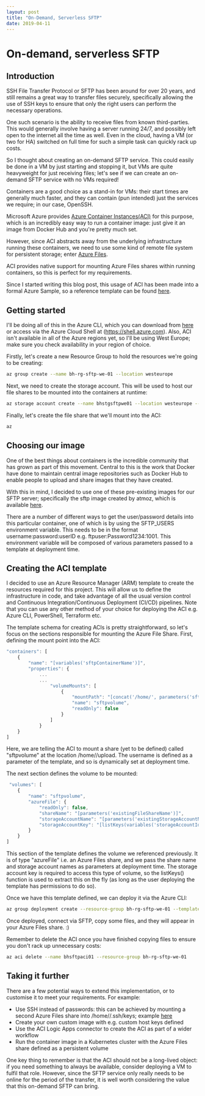 ```yaml
---
layout: post
title: "On-Demand, Serverless SFTP"
date: 2019-04-11
---
```

# On-demand, serverless SFTP

## Introduction

SSH File Transfer Protocol or SFTP has been around for over 20 years, and still remains a great way to transfer files securely, specifically allowing the use of SSH keys to ensure that only the right users can perform the necessary operations.

One such scenario is the ability to receive files from known third-parties. This would generally involve having a server running 24/7, and possibly left open to the internet all the time as well. Even in the cloud, having a VM (or two for HA) switched on full time for such a simple task can quickly rack up costs.

So I thought about creating an on-demand SFTP service. This could easily be done in a VM by just starting and stopping it, but VMs are quite heavyweight for just receiving files; let's see if we can create an on-demand SFTP service with no VMs required!

Containers are a good choice as a stand-in for VMs: their start times are generally much faster, and they can contain (pun intended) just the services we require; in our case, OpenSSH.

Microsoft Azure provides [Azure Container Instances(ACI)](https://azure.microsoft.com/en-us/services/container-instances/) for this purpose, which is an incredibly easy way to run a container image: just give it an image from Docker Hub and you're pretty much set.

However, since ACI abstracts away from the underlying infrastructure running these containers, we need to use some kind of remote file system for persistent storage; enter [Azure Files](https://azure.microsoft.com/en-gb/services/storage/files/).

ACI provides native support for mounting Azure Files shares within running containers, so this is perfect for my requirements.

Since I started writing this blog post, this usage of ACI has been made into a formal Azure Sample, so a reference template can be found [here](https://azure.microsoft.com/en-gb/resources/samples/sftp-creation-template/).

## Getting started

I'll be doing all of this in the Azure CLI, which you can download from [here](https://docs.microsoft.com/en-us/cli/azure/install-azure-cli) or access via the Azure Cloud Shell at (https://shell.azure.com). Also, ACI isn't available in all of the Azure regions yet, so I'll be using West Europe; make sure you check availability in your region of choice.

Firstly, let's create a new Resource Group to hold the resources we're going to be creating:

```bash
az group create --name bh-rg-sftp-we-01 --location westeurope
```

Next, we need to create the storage account. This will be used to host our file shares to be mounted into the containers at runtime:

```bash
az storage account create --name bhstgsftpwe01 --location westeurope --resource-group bh-rg-sftp-we-01 -sku Standard_LRS --kind Storage
```

Finally, let's create the file share that we'll mount into the ACI:

```bash
az
```

## Choosing our image

One of the best things about containers is the incredible community that has grown as part of this movement. Central to this is the work that Docker have done to maintain central image repositories such as Docker Hub to enable people to upload and share images that they have created.

With this in mind, I decided to use one of these pre-existing images for our SFTP server; specifically the sftp image created by atmoz, which is available [here](https://hub.docker.com/r/atmoz/sftp/).

There are a number of different ways to get the user/password details into this particular container, one of which is by using the SFTP_USERS environment variable. This needs to be in the format username:password:userID e.g. ftpuser:Password1234:1001. This environment variable will be composed of various parameters passed to a template at deployment time.

## Creating the ACI template

I decided to use an Azure Resource Manager (ARM) template to create the resources required for this project. This will allow us to define the infrastructure in code, and take advantage of all the usual version control and Continuous Integration/Continuous Deployment (CI/CD) pipelines. Note that you can use any other method of your choice for deploying the ACI e.g. Azure CLI, PowerShell, Terraform etc.

The template schema for creating ACIs is pretty straightforward, so let's focus on the sections responsible for mounting the Azure File Share. First, defining the mount point into the ACI:

```javascript
"containers": [
    {
        "name": "[variables('sftpContainerName')]",
        "properties": {
            ...
            ...
                "volumeMounts": [
                    {
                        "mountPath": "[concat('/home/', parameters('sftpUser'), '/upload')]",
                        "name": "sftpvolume",
                        "readOnly": false
                    }
                ]
            }
    }
]
```

Here, we are telling the ACI to mount a share (yet to be defined) called "sftpvolume" at the location /home/<username>/upload. The username is defined as a parameter of the template, and so is dynamically set at deployment time.

The next section defines the volume to be mounted:

```javascript
 "volumes": [
    {
        "name": "sftpvolume",
        "azureFile": {
            "readOnly": false,
            "shareName": "[parameters('existingFileShareName')]",
            "storageAccountName": "[parameters('existingStorageAccountName')]",
            "storageAccountKey": "[listKeys(variables('storageAccountId'),'2018-02-01').keys[0].value]"
        }
    }
]
```

This section of the template defines the volume we referenced previously. It is of type "azureFile" i.e. an Azure Files share, and we pass the share name and storage account names as parameters at deployment time. The storage account key is required to access this type of volume, so the listKeys() function is used to extract this on the fly (as long as the user deploying the template has permissions to do so).

Once we have this template defined, we can deploy it via the Azure CLI:

```bash
az group deployment create --resource-group bh-rg-sftp-we-01 --template-file aci-sftp.json --existingFileShareName xxx --existingStorageAccountName yyy ... etc.
```

Once deployed, connect via SFTP, copy some files, and they will appear in your Azure Files share. :)

Remember to delete the ACI once you have finished copying files to ensure you don't rack up unnecessary costs:

```bash
az aci delete --name bhsftpaci01 --resource-group bh-rg-sftp-we-01
```

## Taking it further

There are a few potential ways to extend this implementation, or to customise it to meet your requirements. For example:

* Use SSH instead of passwords: this can be achieved by mounting a second Azure Files share into /home/<user>/.ssh/keys; example [here](https://github.com/bhummerstone/azure-templates/blob/master/compute/sftp/sftp-config-file.json)
* Create your own custom image with e.g. custom host keys defined
* Use the ACI Logic Apps connector to create the ACI as part of a wider workflow
* Run the container image in a Kubernetes cluster with the Azure Files share defined as a persistent volume

One key thing to remember is that the ACI should not be a long-lived object: if you need something to always be available, consider deploying a VM to fulfil that role. However, since the SFTP service only really needs to be online for the period of the transfer, it is well worth considering the value that this on-demand SFTP can bring.